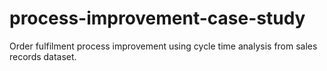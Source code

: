 # process-improvement-case-study
Order fulfilment process improvement using cycle time analysis from sales records dataset.
